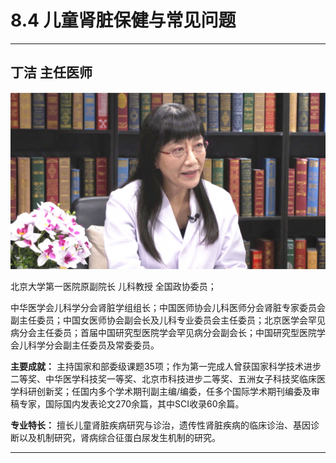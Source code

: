 # 8.4 儿童肾脏保健与常见问题

---

## 丁洁 主任医师

![1681539066994](image/c08_004/1681539066994.png)

北京大学第一医院原副院长 儿科教授 全国政协委员；

中华医学会儿科学分会肾脏学组组长；中国医师协会儿科医师分会肾脏专家委员会副主任委员；中国女医师协会副会长及儿科专业委员会主任委员；北京医学会罕见病分会主任委员；首届中国研究型医院学会罕见病分会副会长；中国研究型医院学会儿科学分会副主任委员及常委委员。


**主要成就：** 主持国家和部委级课题35项；作为第一完成人曾获国家科学技术进步二等奖、中华医学科技奖一等奖、北京市科技进步二等奖、五洲女子科技奖临床医学科研创新奖；任国内多个学术期刊副主编/编委，任多个国际学术期刊编委及审稿专家，国际国内发表论文270余篇，其中SCI收录60余篇。


**专业特长：** 擅长儿童肾脏疾病研究与诊治，遗传性肾脏疾病的临床诊治、基因诊断以及机制研究，肾病综合征蛋白尿发生机制的研究。

---
